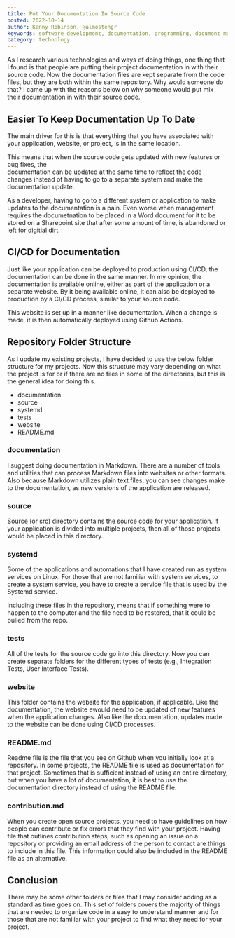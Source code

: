 ```yaml
---
title: Put Your Documentation In Source Code
posted: 2022-10-14
author: Kenny Robinson, @almostengr
keywords: software development, documentation, programming, document management
category: technology
---
```


As I research various technologies and ways of doing things, one thing that I found is that 
people are putting their project documentation in with their source code. Now the documentation
files are kept separate from the code files, but they are both within the same repository. 
Why would someone do that? I came up with the reasons below on why someone would put mix
their documentation in with their source code.

## Easier To Keep Documentation Up To Date

The main driver for this is that everything that you have associated with your application, 
website, or project, is in the same location. 

This means that when the source code gets updated with new features or bug fixes, the  
documentation can be updated at the same time to reflect the code changes instead of having to go 
to a separate system and make the documentation update.

As a developer, having to go to a different system or application to make updates to the documentation
is a pain. Even worse when management requires the documetnation to be placed in a Word 
document for it to be stored on a Sharepoint site that after some amount of time, is abandoned
or left for digitial dirt.

## CI/CD for Documentation

Just like your application can be deployed to production using CI/CD, the documentation
can be done in the same manner. In my opinion, the documentation is available online, either as 
part of the application or a separate website. By it being available online, it can also be 
deployed to production by a CI/CD process, similar to your source code.

This website is set up in a manner like documentation. When a change is made, it is then automatically 
deployed using Github Actions.

## Repository Folder Structure

As I update my existing projects, I have decided to use the below folder structure for my projects. 
Now this structure may vary depending on what the project is for or if there are no files in 
some of the directories, but this is the general idea for doing this. 

* documentation
* source
* systemd
* tests
* website
* README.md

### documentation

I suggest doing documentation in Markdown. There are a number of tools and utilities that can 
process Markdown files into websites or other formats. Also because Markdown utilizes plain 
text files, you can see changes make to the documentation, as new versions of the application 
are released.

### source

Source (or src) directory contains the source code for your application. If your application is 
divided into multiple projects, then all of those projects would be placed in this directory.

### systemd

Some of the applications and automations that I have created run as system services on Linux. For 
those that are not familiar with system services, to create a system service, you have to 
create a service file that is used by the Systemd service.

Including these files in the repository, means that if something were to happen to the computer 
and the file need to be restored, that it could be pulled from the repo. 

### tests

All of the tests for the source code go into this directory. Now you can create separate folders
for the different types of tests (e.g., Integration Tests, User Interface Tests). 

### website

This folder contains the website for the application, if applicable. Like the documentation, the
website ewould need to be updated of new features when the application changes. Also like the 
documentation, updates made to the website can be done using CI/CD processes.

### README.md

Readme file is the file that you see on Github when you initially look at a repository. In some
projects, the README file is used as documentation for that project. Sometimes that is 
sufficient instead of using an entire directory, but when you have a lot of documentation, 
it is best to use the documentation directory instead of using the README file.

### contribution.md

When you create open source projects, you need to have guidelines on how people can contribute
or fix errors that they find with your project. Having file that outlines contribution steps, 
such as opening an issue on a repository
or providing an email address of the person to contact are things to include in this file. 
This information could also be included in the README file as an alternative.

## Conclusion

There may be some other folders or files that I may consider adding as a standard as time goes 
on. This set of folders covers the majority of things that are needed to organize code in a 
easy to understand manner and for those that are not familiar with your project to 
find what they need for your project.
